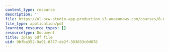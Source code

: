 ```yaml
---
content_type: resource
description: ''
file: https://ol-ocw-studio-app-production.s3.amazonaws.com/courses/8-01sc-classical-mechanics-fall-2016/9bfba3529a910377de2f303833c0d078_4K539RaRDXU.pdf
file_type: application/pdf
learning_resource_types: []
resourcetype: Document
title: 3play pdf file
uid: 9bfba352-9a91-0377-de2f-303833c0d078
---
```

